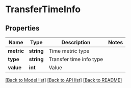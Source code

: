 # TransferTimeInfo

## Properties
Name | Type | Description | Notes
------------ | ------------- | ------------- | -------------
**metric** | **string** | Time metric type | 
**type** | **string** | Transfer time info type | 
**value** | **int** | Value | 

[[Back to Model list]](../../README.md#documentation-for-models) [[Back to API list]](../../README.md#documentation-for-api-endpoints) [[Back to README]](../../README.md)

